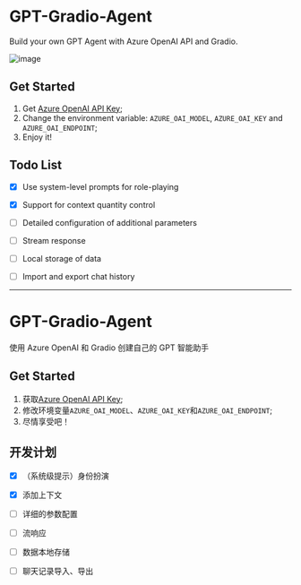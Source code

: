 # GPT-Gradio-Agent
Build your own GPT Agent with  Azure OpenAI API and Gradio. 

![image](https://github.com/Wannabeasmartguy/GPT-Gradio-Agent/assets/107250451/39fa93fa-5542-4dd7-9627-41672a269261)


## Get Started
1. Get [Azure OpenAI API Key](https://portal.azure.com/#home);
2. Change the environment variable: `AZURE_OAI_MODEL`, `AZURE_OAI_KEY` and `AZURE_OAI_ENDPOINT`;
3. Enjoy it!

## Todo List

- [x] Use system-level prompts for role-playing

- [x] Support for context quantity control

- [ ] Detailed configuration of additional parameters

- [ ] Stream response

- [ ] Local storage of data

- [ ] Import and export chat history

---

# GPT-Gradio-Agent
使用 Azure OpenAI 和 Gradio 创建自己的 GPT 智能助手

## Get Started
1. 获取[Azure OpenAI API Key](https://portal.azure.com/#home);
2. 修改环境变量`AZURE_OAI_MODEL`、`AZURE_OAI_KEY`和`AZURE_OAI_ENDPOINT`;
3. 尽情享受吧！

## 开发计划

- [x] （系统级提示）身份扮演

- [x] 添加上下文

- [ ] 详细的参数配置

- [ ] 流响应

- [ ] 数据本地存储

- [ ] 聊天记录导入、导出

